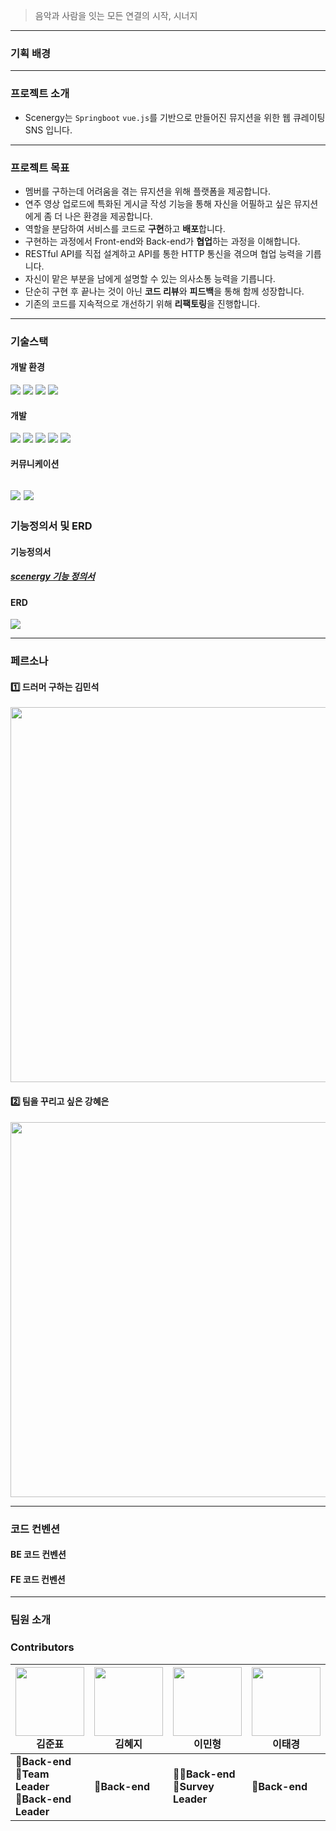 
> 음악과 사람을 잇는 모든 연결의 시작, 시너지 
--- 
### 기획 배경 

___
### 프로젝트 소개 
 + Scenergy는 `Springboot` `vue.js`를 기반으로 만들어진 뮤지션을 위한 웹 큐레이팅 SNS 입니다. 
--- 
### 프로젝트 목표 
 + 멤버를 구하는데 어려움을 겪는 뮤지션을 위해 플랫폼을 제공합니다.
 +  연주 영상 업로드에 특화된 게시글 작성 기능을 통해 자신을 어필하고 싶은 뮤지션에게 좀 더 나은 환경을 제공합니다. 
 + 역할을 분담하여 서비스를 코드로 **구현**하고 **배포**합니다. 
 + 구현하는 과정에서 Front-end와 Back-end가 **협업**하는 과정을 이해합니다. 
 +  RESTful API를 직접 설계하고 API를 통한 HTTP 통신을 겪으며 협업 능력을 기릅니다. 
 +  자신이 맡은 부분을 남에게 설명할 수 있는 의사소통 능력을 기릅니다. 
 +  단순히 구현 후 끝나는 것이 아닌 **코드 리뷰**와 **피드백**을 통해 함께 성장합니다. 
 + 기존의 코드를 지속적으로 개선하기 위해 **리팩토링**을 진행합니다. 
--- 
### 기술스택 
#### 개발 환경 
 
<img src="https://img.shields.io/badge/Visual%20Studio%20Code-007ACC.svg?&style=for-the-badge&logo=Visual%20Studio%20Code&logoColor=white"> <img src="https://img.shields.io/badge/spring-6DB33F?style=for-the-badge&logo=spring&logoColor=white"> <img src="https://img.shields.io/badge/github-181717?style=for-the-badge&logo=github&logoColor=white"> <img src="https://img.shields.io/badge/git-F05032?style=for-the-badge&logo=git&logoColor=white"> 
 
#### 개발 
<img src="https://img.shields.io/badge/react-61DAFB?style=for-the-badge&logo=react&logoColor=black"> <img src="https://img.shields.io/badge/html5-E34F26?style=for-the-badge&logo=html5&logoColor=white"> <img src="https://img.shields.io/badge/css-1572B6?style=for-the-badge&logo=css3&logoColor=white"> <img src="https://img.shields.io/badge/javascript-F7DF1E?style=for-the-badge&logo=javascript&logoColor=black"> <img src="https://img.shields.io/badge/mysql-4479A1?style=for-the-badge&logo=mysql&logoColor=white">
 
#### 커뮤니케이션 
<img src="https://img.shields.io/badge/Mattermost-0058CC?style=for-the-badge&logo=Mattermost&logoColor=white"> <img src="https://img.shields.io/badge/Figma-F24E1E?style=for-the-badge&logo=Figma&logoColor=white"> 
---
### 기능정의서 및 ERD

#### 기능정의서
<a href="https://docs.google.com/spreadsheets/d/1eb2wqtTxqo4EBiJq_kRAA-wO56QQbC8ycn4FkqmRq-s/edit?pli=1#gid=2139742202"><h5>scenergy 기능 정의서</h5></a>
#### ERD
<img src="/uploads/a130be76fd8f0d6470d962bc5adc4928/B308.png">

---
### 페르소나
#### 1️⃣ 드러머 구하는 김민석

<img src="/uploads/84c0d3d84f06a25b32a03cc59e890732/image__7_.png" width="600">

#### 2️⃣ 팀을 꾸리고 싶은 강혜은
<img src="/uploads/a131b4107aecb5d8fa770fdd79c29c46/image__8_.png" width="600"> 

---
### 코드 컨벤션

#### BE 코드 컨벤션

#### FE 코드 컨벤션

---

### 팀원 소개
### Contributors

|<img src="/uploads/8c282182d74295e5f9974e98d513db55/김준표.jpg" width="110"><br>**김준표**|<img src="/uploads/4f94ffce787f8c59b26d0bdb40aafd1a/김혜지.jpg" width="110"><br>**김혜지**|<img src="/uploads/fc76178fc2ab76750f3ef76435a9fdc6/이민형.jpg" width="110"><br>**이민형**|<img src="/uploads/5547ddc370012032652eba43b8ccf115/이태경.jpg" width="110"><br>**이태경**|<img src="/uploads/51330ab2900e11d5a46f07d1e163fe42/김은지.jpg" width="110"><br>**김은지**|<img src="/uploads/277b2260b05e29e580d0d1af4dda106f/강대은.jpg" width="110"><br>**강대은**|
|--|--|--|--|--|--|
|**🍪Back-end**<br>**💎Team Leader**<br>**🤴Back-end Leader**|**💟Back-end**|**🧗‍♀️Back-end**<br>**🎩Survey Leader**|**🍖Back-end**|**🌹Front-end**<br>**👸Front-end Leader**|**🍞Front-end**|
